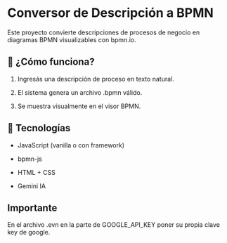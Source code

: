 # Conversor de Descripción a BPMN

Este proyecto convierte descripciones de procesos de negocio en diagramas BPMN visualizables con bpmn.io.

## 🚀 ¿Cómo funciona?

1. Ingresás una descripción de proceso en texto natural.

2. El sistema genera un archivo .bpmn válido.

3. Se muestra visualmente en el visor BPMN.

## 🧰 Tecnologías

- JavaScript (vanilla o con framework)

- bpmn-js

- HTML + CSS

- Gemini IA 

## Importante

En el archivo .evn en la parte de GOOGLE_API_KEY poner su propia clave key de google.

